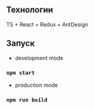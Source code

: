 
## Технологии

TS + React + Redux + AntDesign

## Запуск

- development mode
### `npm start`

- production mode
### `npm run build`

